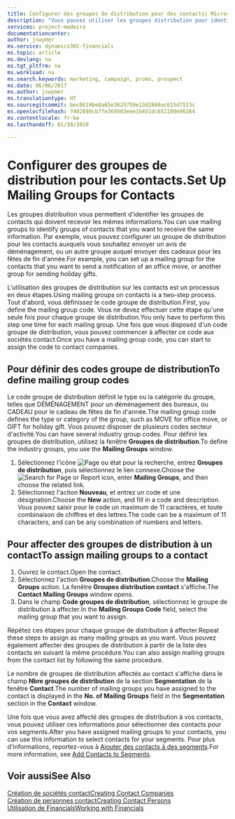 ```yaml
---
title: Configurer des groupes de distribution pour des contacts| Microsoft Docs
description: "Vous pouvez utiliser les groupes distribution pour identifier les groupes contacts qui doivent recevoir les mêmes informations, par exemple, pour une campagne marketing ou une promotion."
services: project-madeira
documentationcenter: 
author: jswymer
ms.service: dynamics365-financials
ms.topic: article
ms.devlang: na
ms.tgt_pltfrm: na
ms.workload: na
ms.search.keywords: marketing, campaign, promo, prospect
ms.date: 06/06/2017
ms.author: jswymer
ms.translationtype: HT
ms.sourcegitcommit: bec0619be0a65e3625759e13d2866ac615d7513c
ms.openlocfilehash: 7402899cb7fe369503eee1b451dc652180e96264
ms.contentlocale: fr-be
ms.lasthandoff: 01/30/2018

---
```

# <a name="set-up-mailing-groups-for-contacts"></a><span data-ttu-id="28a8e-103">Configurer des groupes de distribution pour les contacts.</span><span class="sxs-lookup"><span data-stu-id="28a8e-103">Set Up Mailing Groups for Contacts</span></span>
<span data-ttu-id="28a8e-104">Les groupes distribution vous permettent d'identifier les groupes de contacts qui doivent recevoir les mêmes informations.</span><span class="sxs-lookup"><span data-stu-id="28a8e-104">You can use mailing groups to identify groups of contacts that you want to receive the same information.</span></span> <span data-ttu-id="28a8e-105">Par exemple, vous pouvez configurer un groupe de distribution pour les contacts auxquels vous souhaitez envoyer un avis de déménagement, ou un autre groupe auquel envoyer des cadeaux pour les fêtes de fin d'année.</span><span class="sxs-lookup"><span data-stu-id="28a8e-105">For example, you can set up a mailing group for the contacts that you want to send a notification of an office move, or another group for sending holiday gifts.</span></span>

<span data-ttu-id="28a8e-106">L'utilisation des groupes de distribution sur les contacts est un processus en deux étapes.</span><span class="sxs-lookup"><span data-stu-id="28a8e-106">Using mailing groups on contacts is a two-step process.</span></span> <span data-ttu-id="28a8e-107">Tout d'abord, vous définissez le code groupe de distribution.</span><span class="sxs-lookup"><span data-stu-id="28a8e-107">First, you define the mailing group code.</span></span> <span data-ttu-id="28a8e-108">Vous ne devez effectuer cette étape qu'une seule fois pour chaque groupe de distribution.</span><span class="sxs-lookup"><span data-stu-id="28a8e-108">You only have to perform this step one time for each mailing group.</span></span> <span data-ttu-id="28a8e-109">Une fois que vous disposez d'un code groupe de distribution, vous pouvez commencer à affecter ce code aux sociétés contact.</span><span class="sxs-lookup"><span data-stu-id="28a8e-109">Once you have a mailing group code, you can start to assign the code to contact companies.</span></span>

## <a name="to-define-mailing-group-codes"></a><span data-ttu-id="28a8e-110">Pour définir des codes groupe de distribution</span><span class="sxs-lookup"><span data-stu-id="28a8e-110">To define mailing group codes</span></span>
<span data-ttu-id="28a8e-111">Le code groupe de distribution définit le type ou la catégorie du groupe, telles que DÉMÉNAGEMENT pour un déménagement des bureaux, ou CADEAU pour le cadeau de fêtes de fin d'année.</span><span class="sxs-lookup"><span data-stu-id="28a8e-111">The mailing group code defines the type or category of the group, such as MOVE for office move, or GIFT for holiday gift.</span></span> <span data-ttu-id="28a8e-112">Vous pouvez disposer de plusieurs codes secteur d'activité.</span><span class="sxs-lookup"><span data-stu-id="28a8e-112">You can have several industry group codes.</span></span> <span data-ttu-id="28a8e-113">Pour définir les groupes de distribution, utilisez la fenêtre **Groupes de distribution**.</span><span class="sxs-lookup"><span data-stu-id="28a8e-113">To define the industry groups, you use the **Mailing Groups** window.</span></span>

1. <span data-ttu-id="28a8e-114">Sélectionnez l'icône ![Page ou état pour la recherche](media/ui-search/search_small.png "Page ou état pour la recherche"), entrez **Groupes de distribution**, puis sélectionnez le lien connexe.</span><span class="sxs-lookup"><span data-stu-id="28a8e-114">Choose the ![Search for Page or Report](media/ui-search/search_small.png "Search for Page or Report icon") icon, enter **Mailing Groups**, and then choose the related link.</span></span>
2. <span data-ttu-id="28a8e-115">Sélectionnez l'action **Nouveau**, et entrez un code et une désignation.</span><span class="sxs-lookup"><span data-stu-id="28a8e-115">Choose the **New** action, and fill in a code and description.</span></span> <span data-ttu-id="28a8e-116">Vous pouvez saisir pour le code un maximum de 11 caractères, et toute combinaison de chiffres et des lettres.</span><span class="sxs-lookup"><span data-stu-id="28a8e-116">The code can be a maximum of 11 characters, and can be any combination of numbers and letters.</span></span>

## <a name="AssignMailGroupContact"></a> <span data-ttu-id="28a8e-117">Pour affecter des groupes de distribution à un contact</span><span class="sxs-lookup"><span data-stu-id="28a8e-117">To assign mailing groups to a contact</span></span>
1. <span data-ttu-id="28a8e-118">Ouvrez le contact.</span><span class="sxs-lookup"><span data-stu-id="28a8e-118">Open the contact.</span></span>
2. <span data-ttu-id="28a8e-119">Sélectionnez l'action **Groupes de distribution**.</span><span class="sxs-lookup"><span data-stu-id="28a8e-119">Choose the **Mailing Groups** action.</span></span> <span data-ttu-id="28a8e-120">La fenêtre **Groupes distribution contact** s'affiche.</span><span class="sxs-lookup"><span data-stu-id="28a8e-120">The **Contact Mailing Groups** window opens.</span></span>
3. <span data-ttu-id="28a8e-121">Dans le champ **Code groupes de distribution**, sélectionnez le groupe de distribution à affecter.</span><span class="sxs-lookup"><span data-stu-id="28a8e-121">In the **Mailing Groups Code** field, select the mailing group that you want to assign.</span></span>

<span data-ttu-id="28a8e-122">Répétez ces étapes pour chaque groupe de distribution à affecter.</span><span class="sxs-lookup"><span data-stu-id="28a8e-122">Repeat these steps to assign as many mailing groups as you want.</span></span> <span data-ttu-id="28a8e-123">Vous pouvez également affecter des groupes de distribution à partir de la liste des contacts en suivant la même procédure.</span><span class="sxs-lookup"><span data-stu-id="28a8e-123">You can also assign mailing groups from the contact list by following the same procedure.</span></span>

<span data-ttu-id="28a8e-124">Le nombre de groupes de distribution affectés au contact s'affiche dans le champ **Nbre groupes de distribution** de la section **Segmentation** de la fenêtre **Contact**.</span><span class="sxs-lookup"><span data-stu-id="28a8e-124">The number of mailing groups you have assigned to the contact is displayed in the **No. of Mailing Groups** field in the **Segmentation** section in the **Contact** window.</span></span>

<span data-ttu-id="28a8e-125">Une fois que vous avez affecté des groupes de distribution à vos contacts, vous pouvez utiliser ces informations pour sélectionner des contacts pour vos segments.</span><span class="sxs-lookup"><span data-stu-id="28a8e-125">After you have assigned mailing groups to your contacts, you can use this information to select contacts for your segments.</span></span> <span data-ttu-id="28a8e-126">Pour plus d'informations, reportez-vous à [Ajouter des contacts à des segments](marketing-add-contact-segment.md).</span><span class="sxs-lookup"><span data-stu-id="28a8e-126">For more information, see [Add Contacts to Segments](marketing-add-contact-segment.md).</span></span>

## <a name="see-also"></a><span data-ttu-id="28a8e-127">Voir aussi</span><span class="sxs-lookup"><span data-stu-id="28a8e-127">See Also</span></span>
[<span data-ttu-id="28a8e-128">Création de sociétés contact</span><span class="sxs-lookup"><span data-stu-id="28a8e-128">Creating Contact Companies</span></span>](marketing-create-contact-companies.md)  
[<span data-ttu-id="28a8e-129">Création de personnes contact</span><span class="sxs-lookup"><span data-stu-id="28a8e-129">Creating Contact Persons</span></span>](marketing-create-contact-persons.md)  
[<span data-ttu-id="28a8e-130">Utilisation de Financials</span><span class="sxs-lookup"><span data-stu-id="28a8e-130">Working with Financials</span></span>](ui-work-product.md)

